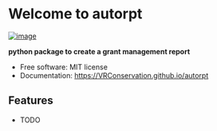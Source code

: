 # Welcome to autorpt


[![image](https://img.shields.io/pypi/v/autorpt.svg)](https://pypi.python.org/pypi/autorpt)


**python package to create a grant management report**


-   Free software: MIT license
-   Documentation: <https://VRConservation.github.io/autorpt>
    

## Features

-   TODO
